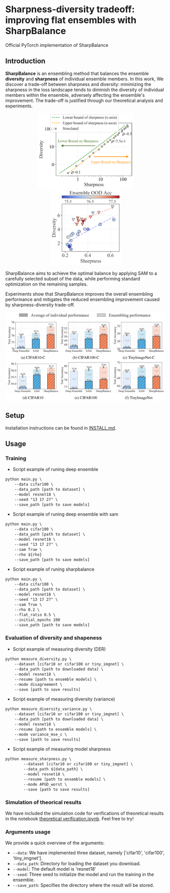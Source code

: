 # Sharpness-diversity tradeoff: improving flat ensembles with SharpBalance

Official PyTorch implementation of SharpBalance

## Introduction

__SharpBalance__ is an ensembling method that balances the ensemble **diversity** and **sharpness** of individual ensemble members. In this work, We discover a trade-off between sharpness and diversity: minimizing the sharpness in the loss landscape tends to diminish the diversity of individual members within the ensemble, adversely affecting the ensemble's improvement. The trade-off is justified through our theoretical analysis and experiments.

<p align="center">
  <img src="./assert/simulated_estimated.png" width="300" />
  <img src="./assert/teaser_cifar10_trade_off.png" width="221" /> 
</p>

SharpBalance aims to achieve the optimal balance by applying SAM to a carefully selected subset of the data, while performing standard optimization on the remaining samples. 
<!-- The pipeline of the algorithm is shown below

<p align="center">
  <img src="./assert/sharpbalance_diagram.png" width="500" />
</p> -->

Experiments show that SharpBalance improves the overall ensembling performance and mitigates the reduced ensembling improvement caused by sharpness-diversity trade-off.

<p align="center">
  <img src="./assert/benchmark_results.png" width="600" />
</p>


## Setup

Installation instructions can be found in [INSTALL.md](INSTALL.md).

## Usage

### Training

* Script example of runing deep ensemble 

```
python main.py \
    --data cifar100 \
    --data_path [path to dataset] \
    --model resnet18 \
    --seed "13 17 27" \
    --save_path [path to save models]
```

* Script example of runing deep ensemble with sam

```
python main.py \
    --data cifar100 \
    --data_path [path to dataset] \
    --model resnet18 \
    --seed "13 17 27" \
    --sam True \
    --rho ${rho}
    --save_path [path to save models]
```

* Script example of runing sharpbalance

```
python main.py \
    --data cifar100 \
    --data_path [path to dataset] \
    --model resnet18 \
    --seed "13 17 27" \
    --sam True \
    --rho 0.2 \
    --flat_ratio 0.5 \
    --initial_epochs 100
    --save_path [path to save models]
```

### Evaluation of diversity and shapeness 

* Script example of measuring diversity (DER)

```
python measure_diversity.py \
    --dataset [cifar10 or cifar100 or tiny_imgnet] \
    --data_path [path to downloaded data] \
    --model resnet18 \
    --resume [path to ensemble models] \
    --mode disagreement \
    --save [path to save results]
```

* Script example of measuring diversity (variance)

```
python measure_diversity_variance.py \
    --dataset [cifar10 or cifar100 or tiny_imgnet] \
    --data_path [path to downloaded data] \
    --model resnet18 \
    --resume [path to ensemble models] \
    --mode variance_mse_c \
    --save [path to save results]
```

* Script example of measuring model sharpness

```
python measure_sharpness.py \
        --dataset [cifar10 or cifar100 or tiny_imgnet] \
        --data_path ${data_path} \
        --model resnet18 \
        --resume [path to ensemble models] \
        --mode APGD_worst \
        --save [path to save results]
```

### Simulation of theorical results

We have included the simulation code for verifications of theoretical results in the notebook [theoretical verification.ipynb](theoretical_verifications.ipynb). Feel free to try!


### Arguments usage

We provide a quick overview of the arguments:  

- `--data`: We have implemented three dataset, namely ['cifar10', 'cifar100', 'tiny_imgnet'].
- `--data_path`: Directory for loading the dataset you download.
- `--model`: The default model is 'resnet18'
- `--seed`: Three seed to initialize the model and run the training in the ensemble.
- `--save_path`: Specifies the directory where the result will be stored.
